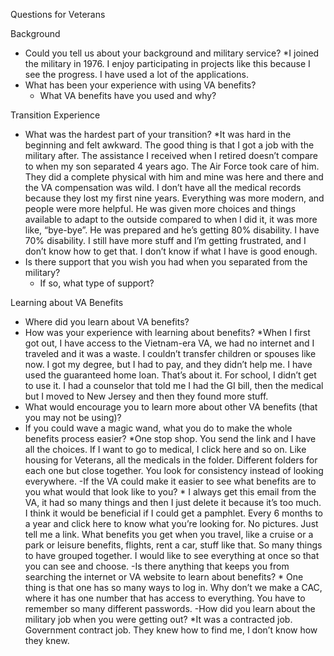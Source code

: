 Questions for Veterans

Background
- Could you tell us about your background and military service? *I joined the military in 1976. I enjoy participating in projects like this because I see the progress. I have used a lot of the applications. 
- What has been your experience with using VA benefits?
  - What VA benefits have you used and why?

Transition Experience    
- What was the hardest part of your transition? *It was hard in the beginning and felt awkward. The good thing is that I got a job with the military after. The assistance I received when I retired doesn’t compare to when my son separated 4 years ago. The Air Force took care of him. They did a complete physical with him and mine was here and there and the VA compensation was wild. I don’t have all the medical records because they lost my first nine years. 
Everything was more modern, and people were more helpful. He was given more choices and things available to adapt to the outside compared to when I did it, it was more like, “bye-bye”. He was prepared and he’s getting 80% disability. I have 70% disability. I still have more stuff and I’m getting frustrated, and I don’t know how to get that. I don’t know if what I have is good enough. 
- Is there support that you wish you had when you separated from the military? 
    - If so, what type of support?

Learning about VA Benefits
- Where did you learn about VA benefits? 
- How was your experience with learning about benefits? *When I first got out, I have access to the Vietnam-era VA, we had no internet and I traveled and it was a waste. I couldn’t transfer children or spouses like now. I got my degree, but I had to pay, and they didn’t help me. I have used the guaranteed home loan. That’s about it. 
For school, I didn’t get to use it. I had a counselor that told me I had the GI bill, then the medical but I moved to New Jersey and then they found more stuff. 
- What would encourage you to learn more about other VA benefits (that you may not be using)?
 - If you could wave a magic wand, what you do to make the whole benefits process easier? *One stop shop. You send the link and I have all the choices. If I want to go to medical, I click here and so on. Like housing for Veterans, all the medicals in the folder. Different folders for each one but close together. You look for consistency instead of looking everywhere. 
-If the VA could make it easier to see what benefits are to you what would that look like to you? * I always get this email from the VA, it had so many things and then I just delete it because it’s too much. I think it would be beneficial if I could get a pamphlet. Every 6 months to a year and click here to know what you’re looking for. No pictures. Just tell me a link. 
What benefits you get when you travel, like a cruise or a park or leisure benefits, flights, rent a car, stuff like that. So many things to have grouped together. 
I would like to see everything at once so that you can see and choose. 
-Is there anything that keeps you from searching the internet or VA website to learn about benefits? * One thing is that one has so many ways to log in. Why don’t we make a CAC, where it has one number that has access to everything. You have to remember so many different passwords. 
-How did you learn about the military job when you were getting out? *It was a contracted job. Government contract job. They knew how to find me, I don’t know how they knew. 
